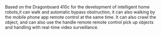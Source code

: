 Based on the Dragonboard 410c for the development of intelligent home robots,it can walk and automatic bypass obstruction, it can also walking by the mobile phone app remote control at the same time. It can also crawl the object, and can also use the handle remote remote control pick up objects and handling with real-time video surveillance.
